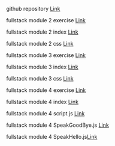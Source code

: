 github repository
[Link](https://github.com/maskator/fullstack)

fullstack module 2 exercise [Link](https://maskator.github.io/fullstack/module2/)


fullstack module 2 index 
[Link](https://github.com/maskator/fullstack/blob/master/module2/index.html)


fullstack module 2 css [Link](https://github.com/maskator/fullstack/blob/master/module2/css/style.css)

fullstack module 3 exercise [Link](https://maskator.github.io/fullstack/module3/)


fullstack module 3 index 
[Link](https://github.com/maskator/fullstack/blob/master/module3/index.html)


fullstack module 3 css [Link](https://github.com/maskator/fullstack/blob/master/module3/css/styles.css)

fullstack module 4 exercise [Link](https://maskator.github.io/fullstack/module4/)

fullstack module 4 index [Link](https://github.com/maskator/fullstack/blob/master/module4/index.html)

fullstack module 4 script.js [Link](https://github.com/maskator/fullstack/blob/master/module4/script.js)

fullstack module 4 SpeakGoodBye.js [Link](https://github.com/maskator/fullstack/blob/master/module4/SpeakGoodBye.js)

fullstack module 4 SpeakHello.js[Link](https://github.com/maskator/fullstack/blob/master/module4/SpeakHello.js)



